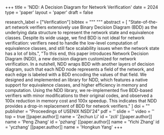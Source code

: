 +++
title = 'NDD: A Decision Diagram for Network Verification'
date = 2024
type = 'paper'
layout = 'paper'
draft = false

research_label = ["Verification"]
bibtex = """
"""
abstract = [
  "State-of-the-art network verifiers extensively use Binary Decision Diagram (BDD) as the underlying data structure to represent the network state and equivalence classes. Despite its wide usage, we find BDD is not ideal for network verification: verifiers need to handle the low-level computation of equivalence classes, and still face scalability issues when the network state has a lot of bits.",
  "To this end, this paper introduces Network Decision Diagram (NDD), a new decision diagram customized for network verification. In a nutshell, NDD wraps BDD with another layers of decision diagram, such that each NDD node represents a field of the network, and each edge is labeled with a BDD encoding the values of that field. We designed and implemented an library for NDD, which features a native support for equivalence classes, and higher efficiency in memory and computation. Using the NDD library, we re-implemented five BDD-based verifiers with minor modifications to their original codes, and observed a 100x reduction in memory cost and 100x speedup. This indicates that NDD provides a drop-in replacement of BDD for network verifiers."
]
doi = ""
publisher = "Proceedings of USENIX NSDI'24"
pdf = ''
slide = ''
video = ''
top = true
[[paper.author]]
    name = 'Zechun Li'
    id = 'zcli'
[[paper.author]]
    name = 'Peng Zhang'
    id = 'pzhang'
[[paper.author]]
    name = 'Yichi Zhang'
    id = 'yczhang'
[[paper.author]]
    name = 'Hongkun Yang'
+++
